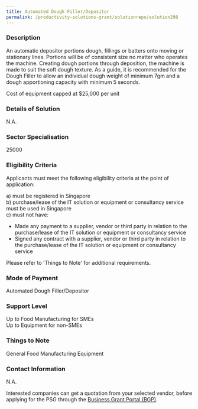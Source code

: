 ```yaml
---
title: Automated Dough Filler/Depositor
permalink: /productivity-solutions-grant/solutionrepo/solution298
---
```


### Description

An automatic depositor portions dough, fillings or batters onto moving or stationary lines. Portions will be of consistent size no matter who operates the machine.
Creating dough portions through deposition, the machine is made to suit the soft dough texture. 
As a guide, it is recommended for the Dough Filler to allow an individual dough weight of minimum 7gm and a dough apportioning capacity with minimum 5 seconds.

Cost of equipment capped at $25,000 per unit 

### Details of Solution

N.A.

### Sector Specialisation

 25000 

### Eligibility Criteria

Applicants must meet the following eligibility criteria at the point of application:

a) must be registered in Singapore <br>
b) purchase/lease of the IT solution or equipment or consultancy service must be used in Singapore <br>
c) must not have:
- Made any payment to a supplier, vendor or third party in relation to the purchase/lease of the IT solution or equipment or consultancy service
- Signed any contract with a supplier, vendor or third party in relation to the purchase/lease of the IT solution or equipment or consultancy service

Please refer to 'Things to Note' for additional requirements.

### Mode of Payment
Automated Dough Filler/Depositor

### Support Level
Up to Food Manufacturing for SMEs <br>
Up to Equipment for non-SMEs

### Things to Note
General Food Manufacturing Equipment

### Contact Information
N.A.

Interested companies can get a quotation from your selected vendor, before applying for the PSG through the <a target='_blank' rel='noopener' href='https://www.businessgrants.gov.sg/'>Business Grant Portal (BGP)</a>.
